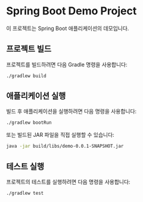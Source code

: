 # Spring Boot Demo Project

이 프로젝트는 Spring Boot 애플리케이션의 데모입니다.

## 프로젝트 빌드

프로젝트를 빌드하려면 다음 Gradle 명령을 사용합니다:

```bash
./gradlew build
```

## 애플리케이션 실행

빌드 후 애플리케이션을 실행하려면 다음 명령을 사용합니다:

```bash
./gradlew bootRun
```

또는 빌드된 JAR 파일을 직접 실행할 수 있습니다:

```bash
java -jar build/libs/demo-0.0.1-SNAPSHOT.jar
```

## 테스트 실행

프로젝트의 테스트를 실행하려면 다음 명령을 사용합니다:

```bash
./gradlew test
```
